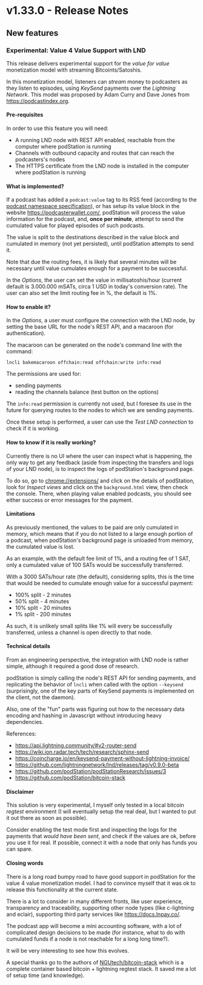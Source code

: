 # v1.33.0 - Release Notes

## New features

### Experimental: Value 4 Value Support with LND

This release delivers experimental support for the _value for value_ monetization model with streaming Bitcoints/Satoshis.

In this monetization model, listeners can _stream_ money to podcasters as they listen to episodes, using _KeySend_ payments over the _Lightning Network_. This model was proposed by Adam Curry and Dave Jones from https://podcastindex.org.

#### Pre-requisites

In order to use this feature you will need:

- A running LND node with REST API enabled, reachable from the computer where podStation is running
- Channels with outbound capacity and routes that can reach the podcasters's nodes
- The HTTPS certificate from the LND node is installed in the computer where podStation is running

#### What is implemented?

If a podcast has added a `podcast:value` tag to its RSS feed (according to the [podcast namespace specification](https://github.com/Podcastindex-org/podcast-namespace)), or has setup its value block in the website https://podcasterwallet.com/, podStation will process the value information for the podcast, and, **once per minute**, attempt to send the cumulated value for played episodes of such podcasts.

The value is split to the destinations described in the value block and cumulated in memory (not yet persisted), until podStation attempts to send it.

Note that due the routing fees, it is likely that several minutes will be necessary until value cumulates enough for a payment to be successful.

In the _Options_, the user can set the value in millisatoshis/hour (current default is 3.000.000 mSATs, circa 1 USD in today's conversion rate). The user can also set the limit routing fee in %, the default is 1%.

#### How to enable it?

In the _Options_, a user must configure the connection with the LND node, by setting the base URL for the node's REST API, and a macaroon (for authentication).

The macaroon can be generated on the node's command line with the command:
```
lncli bakemacaroon offchain:read offchain:write info:read
```

The permissions are used for:
- sending payments
- reading the channels balance (test button on the options)

The `info:read` permission is currently not used, but I foresee its use in the future for querying routes to the nodes to which we are sending payments.

Once these setup is performed, a user can use the _Test LND connection_ to check if it is working.

#### How to know if it is really working?

Currently there is no UI where the user can inspect what is happening, the only way to get any feedback (aside from inspecting the transfers and logs of your LND node), is to inspect the logs of podStation's background page.

To do so, go to <chrome://extensions/> and click on the details of podStation, look for _Inspect views_ and click on the `background.html` view, then check the console. There, when playing value enabled podcasts, you should see either success or error messages for the payment.

#### Limitations

As previously mentioned, the values to be paid are only cumulated in memory, which means that if you do not listed to a large enough portion of a podcast, when podStation's background page is unloaded from memory, the cumulated value is lost.

As an example, with the default fee limit of 1%, and a routing fee of 1 SAT, only a cumulated value of 100 SATs would be successfully transferred.

With a 3000 SATs/hour rate (the default), considering splits, this is the time that would be needed to cumulate enough value for a successful payment:
- 100% split - 2 minutes
- 50% split - 4 minutes
- 10% split - 20 minutes
- 1% split - 200 minutes

As such, it is unlikely small splits like 1% will every be successfully transferred, unless a channel is open directly to that node.

#### Technical details

From an engineering perspective, the integration with LND node is rather simple, although it required a good dose of research.

podStation is simply calling the node's REST API for sending payments, and replicating the behavior of `lncli` when called with the option `--keysend` (surprisingly, one of the key parts of KeySend payments is implemented on the client, not the daemon).

Also, one of the "fun" parts was figuring out how to the necessary data encoding and hashing in Javascript without introducing heavy dependencies.

References:
- https://api.lightning.community/#v2-router-send
- https://wiki.ion.radar.tech/tech/research/sphinx-send
- https://coincharge.io/en/keysend-payment-without-lightning-invoice/
- https://github.com/lightningnetwork/lnd/releases/tag/v0.9.0-beta
- https://github.com/podStation/podStationResearch/issues/3
- https://github.com/podStation/bitcoin-stack

#### Disclaimer

This solution is very experimental, I myself only tested in a local bitcoin _regtest_ environment (I will eventually setup the real deal, but I wanted to put it out there as soon as possible).

Consider enabling the test mode first and inspecting the logs for the payments that _would have been sent_, and check if the values are ok, before you use it for real. If possible, connect it with a node that only has funds you can spare.

#### Closing words

There is a long road bumpy road to have good support in podStation for the value 4 value monetization model. I had to convince myself that it was ok to release this functionality at the current state.

There is a lot to consider in many different fronts, like user experience, transparency and traceability, supporting other node types (like c-lightning and eclair), supporting third party services like https://docs.lnpay.co/.

The podcast app will become a mini accounting software, with a lot of complicated design decisions to be made (for instance, what to do with cumulated funds if a node is not reachable for a long long time?).

It will be very interesting to see how this evolves.

A special thanks go to the authors of [NGUtech/bitcoin-stack](https://github.com/NGUtech/bitcoin-stack) which is a complete container based bitcoin + lightning regtest stack. It saved me a lot of setup time (and knowledge).